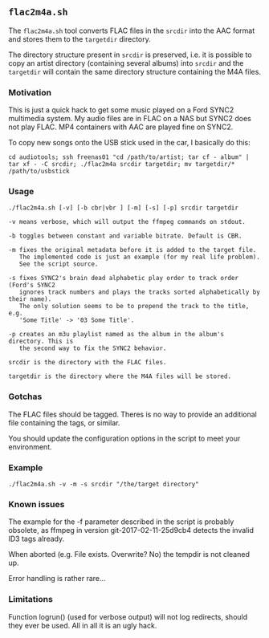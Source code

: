 ## `flac2m4a.sh`

The `flac2m4a.sh` tool converts FLAC files in the `srcdir` into the AAC format
and stores them to the `targetdir` directory.

The directory structure present in `srcdir` is preserved, i.e. it is possible
to copy an artist directory (containing several albums) into `srcdir` and the
`targetdir` will contain the same directory structure containing the M4A files.

### Motivation

This is just a quick hack to get some music played on a Ford SYNC2 multimedia system.
My audio files are in FLAC on a NAS but SYNC2 does not play FLAC. MP4 containers 
with AAC are played fine on SYNC2.

To copy new songs onto the USB stick used in the car, I basically do this:
```
cd audiotools; ssh freenas01 "cd /path/to/artist; tar cf - album" | tar xf - -C srcdir; ./flac2m4a srcdir targetdir; mv targetdir/* /path/to/usbstick
```

### Usage
```
./flac2m4a.sh [-v] [-b cbr|vbr ] [-m] [-s] [-p] srcdir targetdir
 
-v means verbose, which will output the ffmpeg commands on stdout.

-b toggles between constant and variable bitrate. Default is CBR.

-m fixes the original metadata before it is added to the target file.
   The implemented code is just an example (for my real life problem).
   See the script source.

-s fixes SYNC2's brain dead alphabetic play order to track order (Ford's SYNC2
   ignores track numbers and plays the tracks sorted alphabetically by their name).
   The only solution seems to be to prepend the track to the title, e.g.
   'Some Title' -> '03 Some Title'.

-p creates an m3u playlist named as the album in the album's directory. This is 
   the second way to fix the SYNC2 behavior.

srcdir is the directory with the FLAC files.

targetdir is the directory where the M4A files will be stored.
```

### Gotchas
The FLAC files should be tagged. Theres is no way to provide an additional file
containing the tags, or similar.

You should update the configuration options in the script to meet your environment.

### Example
```
./flac2m4a.sh -v -m -s srcdir "/the/target directory"   
```

### Known issues
The example for the -f parameter described in the script is probably obsolete,
as ffmpeg in version git-2017-02-11-25d9cb4 detects the invalid ID3 tags already.

When aborted (e.g. File exists. Overwrite? No) the tempdir is not cleaned up.

Error handling is rather rare...

### Limitations
Function logrun() (used for verbose output) will not log redirects, should they
ever be used.
All in all it is an ugly hack.
